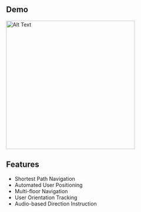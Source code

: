 <h2> Demo </h2>
<img src="./ins-demo.gif" alt="Alt Text" width="350"/>
<h2> Features </h2>
<ul>
  <li> Shortest Path Navigation </li>
  <li> Automated User Positioning </li>
  <li> Multi-floor Navigation </li>
  <li> User Orientation Tracking </li>
  <li> Audio-based Direction Instruction </li>
</ul>
